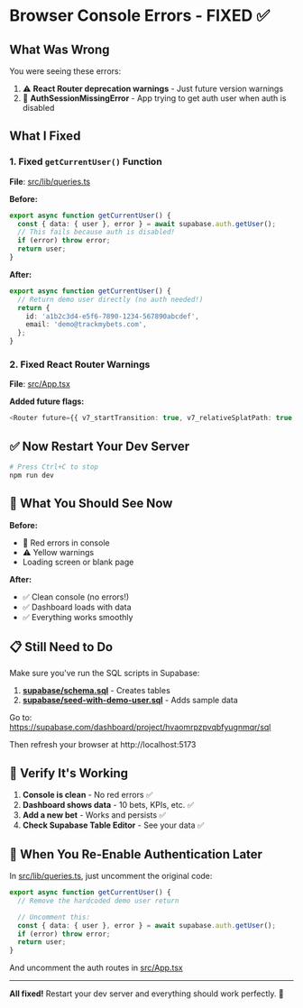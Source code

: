 # Browser Console Errors - FIXED ✅

## What Was Wrong

You were seeing these errors:

1. ⚠️ **React Router deprecation warnings** - Just future version warnings
2. 🔴 **AuthSessionMissingError** - App trying to get auth user when auth is disabled

## What I Fixed

### 1. Fixed `getCurrentUser()` Function
**File**: [src/lib/queries.ts](src/lib/queries.ts:14-30)

**Before:**
```typescript
export async function getCurrentUser() {
  const { data: { user }, error } = await supabase.auth.getUser();
  // This fails because auth is disabled!
  if (error) throw error;
  return user;
}
```

**After:**
```typescript
export async function getCurrentUser() {
  // Return demo user directly (no auth needed!)
  return {
    id: 'a1b2c3d4-e5f6-7890-1234-567890abcdef',
    email: 'demo@trackmybets.com',
  };
}
```

### 2. Fixed React Router Warnings
**File**: [src/App.tsx](src/App.tsx:60)

**Added future flags:**
```typescript
<Router future={{ v7_startTransition: true, v7_relativeSplatPath: true }}>
```

## ✅ Now Restart Your Dev Server

```bash
# Press Ctrl+C to stop
npm run dev
```

## 🎯 What You Should See Now

**Before:**
- 🔴 Red errors in console
- ⚠️ Yellow warnings
- Loading screen or blank page

**After:**
- ✅ Clean console (no errors!)
- ✅ Dashboard loads with data
- ✅ Everything works smoothly

## 📋 Still Need to Do

Make sure you've run the SQL scripts in Supabase:

1. **[supabase/schema.sql](supabase/schema.sql)** - Creates tables
2. **[supabase/seed-with-demo-user.sql](supabase/seed-with-demo-user.sql)** - Adds sample data

Go to: https://supabase.com/dashboard/project/hvaomrpzpvqbfyugnmqr/sql

Then refresh your browser at http://localhost:5173

## 🧪 Verify It's Working

1. **Console is clean** - No red errors ✅
2. **Dashboard shows data** - 10 bets, KPIs, etc. ✅
3. **Add a new bet** - Works and persists ✅
4. **Check Supabase Table Editor** - See your data ✅

## 🔄 When You Re-Enable Authentication Later

In [src/lib/queries.ts](src/lib/queries.ts:14-30), just uncomment the original code:

```typescript
export async function getCurrentUser() {
  // Remove the hardcoded demo user return

  // Uncomment this:
  const { data: { user }, error } = await supabase.auth.getUser();
  if (error) throw error;
  return user;
}
```

And uncomment the auth routes in [src/App.tsx](src/App.tsx:18-56)

---

**All fixed!** Restart your dev server and everything should work perfectly. 🚀
